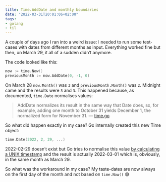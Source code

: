 ```yaml
---
title: Time.AddDate and monthly boundaries
date: "2022-03-31T20:01:06+02:00"
tags:
- golang
- til
---
```


A couple of days ago I ran into a weird issue: I needed to run some test-cases with dates from different months as input. Everything worked fine but then, on March 29, it all of a sudden didn’t anymore.

The code looked like this:

```go
now := time.Now()
previousMonth := now.AddDate(0, -1, 0)
```

On March 28 `now.Month()` was `3` and `previousMonth.Month()` was `2`. Midnight came and the results were `3` and `3`.  This happened because, as documented, `time.Date` normalises values:

> AddDate normalizes its result in the same way that Date does, so, for example, adding one month to October 31 yields December 1, the normalized form for November 31.
> — [time.go](https://cs.opensource.google/go/go/+/go1.18:src/time/time.go;l=906)

So what did happen exactly in my case? Go internally created this new Time object:

```go
time.Date(2022, 2, 29, ...)
```

2022-02-29 doesn’t exist but Go tries to normalise this value [by calculating a UNIX timestamp](https://cs.opensource.google/go/go/+/refs/tags/go1.18:src/time/time.go;drc=90462dfc3aa99649de90bb587af56a9cb0214665;l=1402) and the result is actually 2022-03-01 which is, obviously, in the same month as March 29.  

So what was the workaround in my case? My taste-dates are now always on the first day of the month and not based on `time.Now()` 😅
